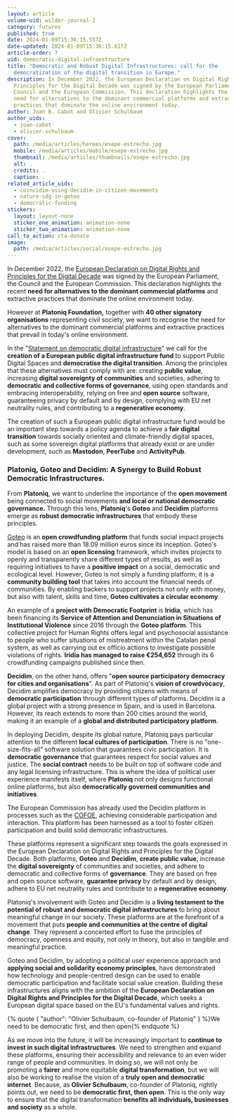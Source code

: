 ```yaml
---
layout: article
volume-uid: wilder-journal-2
category: futures
published: true
date: 2024-01-09T15:36:15.557Z
date-updated: 2024-01-09T15:36:15.617Z
article-order: 7
uid: democratic-digital-infraestructure
title: "Democratic and Robust Digital Infrastructures: call for the
  democratization of the digital transition in Europe."
description: In December 2022, the European Declaration on Digital Rights and
  Principles for the Digital Decade was signed by the European Parliament, the
  Council and the European Commission. This declaration highlights the recent
  need for alternatives to the dominant commercial platforms and extractive
  practices that dominate the online environment today.
author: Joan B. Cabot and Olivier Schulbaum
author_uids:
  - joan-cabot
  - olivier-schulbaum
cover:
  path: /media/articles/heroes/esepe-estrecho.jpg
  mobile: /media/articles/mobile/esepe-estrecho.jpg
  thumbnail: /media/articles/thumbnails/esepe-estrecho.jpg
  alt: .
  credits: .
  caption: .
related_article_uids:
  - coincidim-using-decidim-in-citizen-movements
  - nature-sdg-in-goteo
  - democratic-funding
stickers:
  layout: layout-none
  sticker_one_animation: animation-none
  sticker_two_animation: animation-none
call_to_action: cta-donate
image:
  path: /media/articles/social/esepe-estrecho.jpg
---
```

In December 2022, the [European Declaration on Digital Rights and Principles for the Digital Decade](https://digital-strategy.ec.europa.eu/en/library/european-declaration-digital-rights-and-principles) was signed by the European Parliament, the Council and the European Commission. This declaration highlights the recent **need for alternatives to the dominant commercial platforms** and extractive practices that dominate the online environment today. 

However at **Platoniq Foundation,** together with **40 other signatory organisations** representing civil society, we want to recognise the need for alternatives to the dominant commercial platforms and extractive practices that prevail in today's online environment.

In the "[Statement on democratic digital infrastructure](https://shared-digital.eu/statement/)" we call for the **creation of a European public digital infrastructure fund** to support Public Digital Spaces and **democratise the digital transition**. Among the principles that these alternatives must comply with are: creating **public value**, increasing **digital sovereignty of communities** and societies, adhering to **democratic and collective forms of governance**, using open standards and embracing interoperability, relying on free and **open source** software, guaranteeing privacy by default and by design, complying with EU net neutrality rules, and contributing to a **regenerative economy**.

The creation of such a European public digital infrastructure fund would be an important step towards a policy agenda to achieve a **fair digital transition** towards socially oriented and climate-friendly digital spaces, such as some sovereign digital platforms that already exist or are under development, such as **Mastodon**, **PeerTube** and **ActivityPub**.

### **Platoniq, Goteo and Decidim: A Synergy to Build Robust Democratic Infrastructures**.

From **Platoniq**, we want to underline the importance of the **open movement** being connected to social movements **and local or national democratic governance.** Through this lens, **Platoniq**'s **Goteo** and **Decidim** platforms emerge as **robust democratic infrastructures** that embody these principles.

[Goteo](https://www.goteo.org/) is an **open crowdfunding platform** that funds social impact projects and has raised more than 18.09 million euros since its inception. Goteo's model is based on an **open licensing** framework, which invites projects to openly and transparently share different types of results, as well as requiring initiatives to have a **positive impact** on a social, democratic and ecological level. However, Goteo is not simply a funding platform; it is a **community building tool** that takes into account the financial needs of communities. By enabling backers to support projects not only with money, but also with talent, skills and time, **Goteo cultivates a circular economy**.

An example of a **project with** **Democratic Footprint** is **Iridia**, which has been financing its **Service of Attention and Denunciation in Situations of Institutional Violence** since 2016 through the **Goteo platform**. This collective project for Human Rights offers legal and psychosocial assistance to people who suffer situations of mistreatment within the Catalan penal system, as well as carrying out ex officio actions to investigate possible violations of rights. **Iridia has managed to raise €254,652** through its 6 crowdfunding campaigns published since then.

**Decidim**, on the other hand, offers "**open source participatory democracy for cities and organisations**". As part of Platoniq's **vision of crowdvocacy**, Decidim amplifies democracy by providing citizens with means of **democratic participation** through different types of platforms. Decidim is a global project with a strong presence in Spain, and is used in Barcelona. However, its reach extends to more than 200 cities around the world, making it an example of a **global and distributed participatory platform**.

In deploying Decidim, despite its global nature, Platoniq pays particular attention to the different **local cultures of participation**. There is no "one-size-fits-all" software solution that guarantees civic participation. It is **democratic governance** that guarantees respect for social values and justice. The **social contract** needs to be built on top of software code and any legal licensing infrastructure. This is where the idea of political user experience manifests itself, where **Platoniq** not only designs functional online platforms, but also **democratically governed communities and initiatives**.

The European Commission has already used the Decidim platform in processes such as the [COFOE](https://futureu.europa.eu/en/.), achieving considerable participation and interaction. This platform has been harnessed as a tool to foster citizen participation and build solid democratic infrastructures.

These platforms represent a significant step towards the goals expressed in the European Declaration on Digital Rights and Principles for the Digital Decade. Both platforms, **Goteo** and **Decidim**, **create public value**, increase the **digital sovereignty** of communities and societies, and adhere to democratic and collective forms of **governance**. They are based on free and open source software, **guarantee privacy** by default and by design, adhere to EU net neutrality rules and contribute to a **regenerative economy**.

Platoniq's involvement with Goteo and Decidim is a **living testament to the potential of robust and democratic digital infrastructures** to bring about meaningful change in our society. These platforms are at the forefront of a movement that puts **people and communities at the centre of digital change**. They represent a concerted effort to fuse the principles of democracy, openness and equity, not only in theory, but also in tangible and meaningful practice.

Goteo and Decidim, by adopting a political user experience approach and **applying social and solidarity economy principles**, have demonstrated how technology and people-centred design can be used to enable democratic participation and facilitate social value creation. Building these infrastructures aligns with the ambition of the **European Declaration on Digital Rights and Principles for the Digital Decade**, which seeks a European digital space based on the EU's fundamental values and rights.

{% quote { "author": "Olivier Schulbaum, co-founder of Platoniq" } %}We need to be democratic first, and then open{% endquote %}

As we move into the future, it will be increasingly important to **continue to invest in such digital infrastructures**. We need to strengthen and expand these platforms, ensuring their accessibility and relevance to an even wider range of people and communities. In doing so, we will not only be promoting a **fairer** and more equitable **digital transformation**, but we will also be working to realise the vision of a **truly open and democratic internet**. Because, as **Olivier Schulbaum**, co-founder of Platoniq, rightly points out, we need to be **democratic first, then open**. This is the only way to ensure that the digital transformation **benefits all individuals, businesses and society** as a whole.
